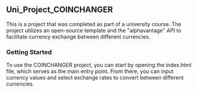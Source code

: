 ## Uni_Project_COINCHANGER
This is a project that was completed as part of a university course. The project utilizes an open-source template and the "alphavantage" API to facilitate currency exchange between different currencies.

### Getting Started
To use the COINCHANGER project, you can start by opening the index.html file, which serves as the main entry point. From there, you can input currency values and select exchange rates to convert between different currencies.